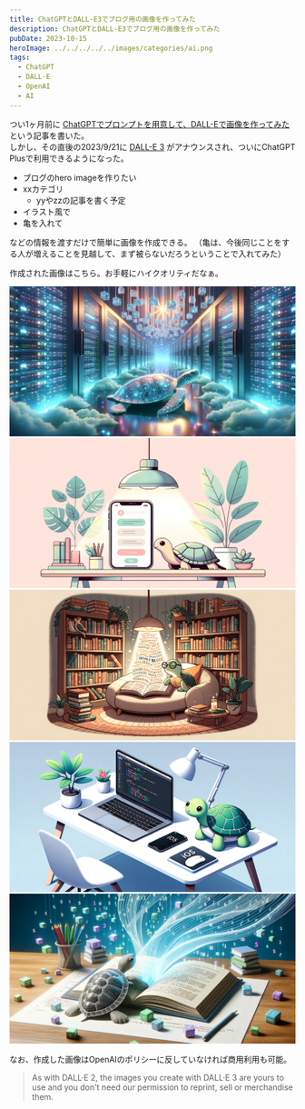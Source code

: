```yaml
---
title: ChatGPTとDALL-E3でブログ用の画像を作ってみた
description: ChatGPTとDALL-E3でブログ用の画像を作ってみた
pubDate: 2023-10-15
heroImage: ../../../../../images/categories/ai.png
tags:
  - ChatGPT
  - DALL-E
  - OpenAI
  - AI
---
```


つい1ヶ月前に [ChatGPTでプロンプトを用意して、DALL-Eで画像を作ってみた](https://www.nagopy.com/blog/2023/09/10-chatgpt-ai-image-prompting/) という記事を書いた。  
しかし、その直後の2023/9/21に [DALL-E 3](https://openai.com/dall-e-3) がアナウンスされ、ついにChatGPT Plusで利用できるようになった。

- ブログのhero imageを作りたい
- xxカテゴリ
  - yyやzzの記事を書く予定
- イラスト風で
- 亀を入れて

などの情報を渡すだけで簡単に画像を作成できる。
（亀は、今後同じことをする人が増えることを見越して、まず被らないだろうということで入れてみた）

作成された画像はこちら。お手軽にハイクオリティだなぁ。

![](../../../../../images/categories/ai.png)
![](../../../../../images/categories/android.png)
![](../../../../../images/categories/books.png)
![](../../../../../images/categories/ios.png)
![](../../../../../images/categories/programming.png)

なお、作成した画像はOpenAIのポリシーに反していなければ商用利用も可能。

> As with DALL·E 2, the images you create with DALL·E 3 are yours to use and you don't need our permission to reprint, sell or merchandise them.
>